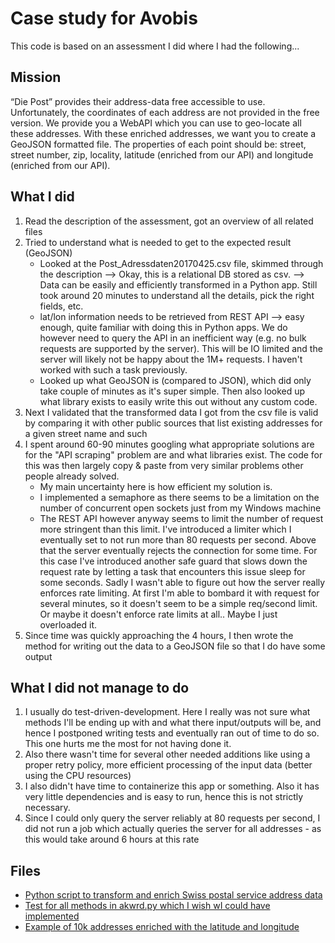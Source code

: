  # Case study for Avobis
This code is based on an assessment I did where I had the following...

## Mission
“Die Post” provides their address-data free accessible to use. Unfortunately, the coordinates
of each address are not provided in the free version. We provide you a WebAPI which you
can use to geo-locate all these addresses. With these enriched addresses, we want you to
create a GeoJSON formatted file. The properties of each point should be: street, street
number, zip, locality, latitude (enriched from our API) and longitude (enriched from our
API).

## What I did
1. Read the description of the assessment, got an overview of all related files
2. Tried to understand what is needed to get to the expected result (GeoJSON)
      - Looked at the Post_Adressdaten20170425.csv file, skimmed through the description --> Okay, this is a relational DB stored as csv. --> Data can be easily and efficiently transformed in a Python app. Still took around 20 minutes to understand all the details, pick the right fields, etc.
      - lat/lon information needs to be retrieved from REST API --> easy enough, quite familiar with doing this in Python apps. We do however need to query the API in an inefficient way (e.g. no bulk requests are supported by the server). This will be IO limited and the server will likely not be happy about the 1M+ requests. I haven't worked with such a task previously.
      - Looked up what GeoJSON is (compared to JSON), which did only take couple of minutes as it's super simple. Then also looked up what library exists to easily write this out without any custom code.
3. Next I validated that the transformed data I got from the csv file is valid by comparing it with other public sources that list existing addresses for a given street name and such
4. I spent around 60-90 minutes googling what appropriate solutions are for the "API scraping" problem are and what libraries exist. The code for this was then largely copy & paste from very similar problems other people already solved.
      - My main uncertainty here is how efficient my solution is.
      - I implemented a semaphore as there seems to be a limitation on the number of concurrent open sockets just from my Windows machine
      - The REST API however anyway seems to limit the number of request more stringent than this limit. I've introduced a limiter which I eventually set to not run more than 80 requests per second. Above that the server eventually rejects the connection for some time. For this case I've introduced another safe guard that slows down the request rate by letting a task that encounters this issue sleep for some seconds. Sadly I wasn't able to figure out how the server really enforces rate limiting. At first I'm able to bombard it with request for several minutes, so it doesn't seem to be a simple req/second limit. Or maybe it doesn't enforce rate limits at all.. Maybe I just overloaded it.
5. Since time was quickly approaching the 4 hours, I then wrote the method for writing out the data to a GeoJSON file so that I do have some output

## What I did not manage to do
1. I usually do test-driven-development. Here I really was not sure what methods I'll be ending up with and what there input/outputs will be, and hence I postponed writing tests and eventually ran out of time to do so. This one hurts me the most for not having done it.
2. Also there wasn't time for several other needed additions like using a proper retry policy, more efficient processing of the input data (better using the CPU resources)
3. I also didn't have time to containerize this app or something. Also it has very little dependencies and is easy to run, hence this is not strictly necessary.
4. Since I could only query the server reliably at 80 requests per second, I did not run a job which actually queries the server for all addresses - as this would take around 6 hours at this rate

## Files
- [Python script to transform and enrich Swiss postal service address data](akwrd.py)
- [Test for all methods in akwrd.py which I wish wI could have implemented](test_akwrd.py)
- [Example of 10k addresses enriched with the latitude and longitude](Post_Adressdaten20170425.geojson) 
